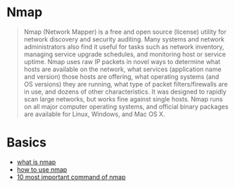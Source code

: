 # Nmap

> Nmap (Network Mapper) is a free and open source (license) utility for
network discovery and security auditing. Many systems and network
administrators also find it useful for tasks such as network inventory,
managing service upgrade schedules, and monitoring host or service
uptime. Nmap uses raw IP packets in novel ways to determine what hosts
are available on the network, what services (application name and version)
those hosts are offering, what operating systems (and OS versions) they are
running, what type of packet filters/firewalls are in use, and dozens
of other characteristics. It was designed to rapidly scan large networks, but
works fine against single hosts. Nmap runs on all major computer operating
systems, and official binary packages are available for Linux, Windows,
and Mac OS X.



# Basics

- [what is nmap](https://github.com/aw-junaid/Hacking-Tools/blob/master/Nmap/Nmap%20Commands/what%20is%20nmap.md)
- [how to use nmap](https://github.com/aw-junaid/Hacking-Tools/blob/master/Nmap/Nmap%20Commands/how%20to%20use%20nmap.md)
- [10 most important command of nmap](https://github.com/aw-junaid/Hacking-Tools/blob/master/Nmap/Nmap%20Commands/10%20most%20important%20command%20of%20nmap.md)

